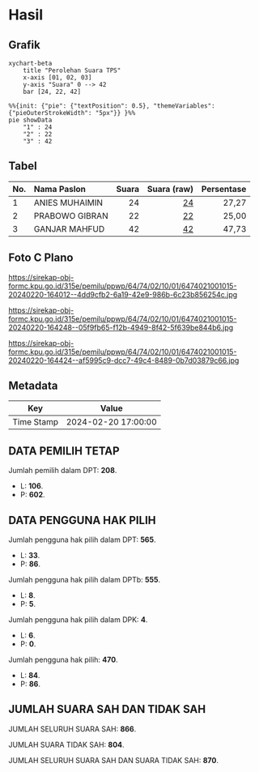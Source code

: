 # Hasil

## Grafik

```mermaid
xychart-beta
    title "Perolehan Suara TPS"
    x-axis [01, 02, 03]
    y-axis "Suara" 0 --> 42
    bar [24, 22, 42]
```

```mermaid
%%{init: {"pie": {"textPosition": 0.5}, "themeVariables": {"pieOuterStrokeWidth": "5px"}} }%%
pie showData
    "1" : 24
    "2" : 22
    "3" : 42
```

## Tabel

| No. | Nama Paslon    | Suara | Suara (raw) | Persentase |
|:--- |:-------------- | -----:| -----------:| ----------:|
| 1   | ANIES MUHAIMIN | 24    | [24][p-1]   | 27,27      |
| 2   | PRABOWO GIBRAN | 22    | [22][p-2]   | 25,00      |
| 3   | GANJAR MAHFUD  | 42    | [42][p-3]   | 47,73      |


[p-1]: https://github.com/gigit-pemilu/pemilu-2024-64-kalimantan-timur/blob/main/pilpres/hitung-suara/sub/64-kalimantan-timur/sub/74-kota-bontang/sub/02-bontang-selatan/sub/1001-tanjung-laut/sub/015-tps/sub/paslon-1.txt
[p-2]: https://github.com/gigit-pemilu/pemilu-2024-64-kalimantan-timur/blob/main/pilpres/hitung-suara/sub/64-kalimantan-timur/sub/74-kota-bontang/sub/02-bontang-selatan/sub/1001-tanjung-laut/sub/015-tps/sub/paslon-2.txt
[p-3]: https://github.com/gigit-pemilu/pemilu-2024-64-kalimantan-timur/blob/main/pilpres/hitung-suara/sub/64-kalimantan-timur/sub/74-kota-bontang/sub/02-bontang-selatan/sub/1001-tanjung-laut/sub/015-tps/sub/paslon-3.txt

## Foto C Plano

https://sirekap-obj-formc.kpu.go.id/315e/pemilu/ppwp/64/74/02/10/01/6474021001015-20240220-164012--4dd9cfb2-6a19-42e9-986b-6c23b856254c.jpg

https://sirekap-obj-formc.kpu.go.id/315e/pemilu/ppwp/64/74/02/10/01/6474021001015-20240220-164248--05f9fb65-f12b-4949-8f42-5f639be844b6.jpg

https://sirekap-obj-formc.kpu.go.id/315e/pemilu/ppwp/64/74/02/10/01/6474021001015-20240220-164424--af5995c9-dcc7-49c4-8489-0b7d03879c66.jpg


## Metadata

| Key        | Value               |
| ---------- | ------------------- |
| Time Stamp | 2024-02-20 17:00:00 |


## DATA PEMILIH TETAP

Jumlah pemilih dalam DPT: **208**.
 * L: **106**.
 * P: **602**.

## DATA PENGGUNA HAK PILIH

Jumlah pengguna hak pilih dalam DPT: **565**.
 * L: **33**.
 * P: **86**.

Jumlah pengguna hak pilih dalam DPTb: **555**.
 * L: **8**.
 * P: **5**.

Jumlah pengguna hak pilih dalam DPK: **4**.
 * L: **6**.
 * P: **0**.

Jumlah pengguna hak pilih: **470**.
 * L: **84**.
 * P: **86**.

## JUMLAH SUARA SAH DAN TIDAK SAH

JUMLAH SELURUH SUARA SAH: **866**.

JUMLAH SUARA TIDAK SAH: **804**.

JUMLAH SELURUH SUARA SAH DAN SUARA TIDAK SAH: **870**.


